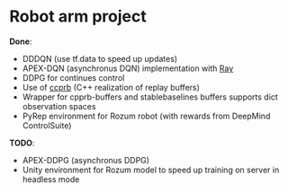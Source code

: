 # Robot arm project
**Done**:
* DDDQN (use tf.data to speed up updates)
* APEX-DQN (asynchronus DQN) implementation with [Ray](https://docs.ray.io/en/latest/)
* DDPG for continues control
* Use of [ccprb](https://ymd_h.gitlab.io/cpprb/) (C++ realization of replay buffers) 
* Wrapper for cpprb-buffers and stablebaselines buffers
 supports dict observation spaces
* PyRep environment for Rozum robot (with rewards from DeepMind ControlSuite)

**TODO**:
* APEX-DDPG (asynchronus DDPG)
* Unity environment for Rozum model
 to speed up training on server in headless mode

     